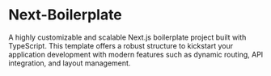 # Next-Boilerplate
A highly customizable and scalable Next.js boilerplate project built with TypeScript. This template offers a robust structure to kickstart your application development with modern features such as dynamic routing, API integration, and layout management.
